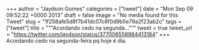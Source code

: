 
+++
author = "Jaydson Gomes"
categories = ["tweet"]
date = "Mon Sep 09 09:52:22 +0000 2013"
draft = false
image = "No media found for this Tweet"
slug = "1f258afe5d8f7b41dc07c8f0d9b5e79a2f23ab2c"
tags = ["tweet"]
title = """Acordando cedo na segunda..."""
tweet = true
tweet_url = "https://twitter.com/jaydson/status/377006558984413184"
+++
Acordando cedo na segunda-feira pq hoje é dia.
